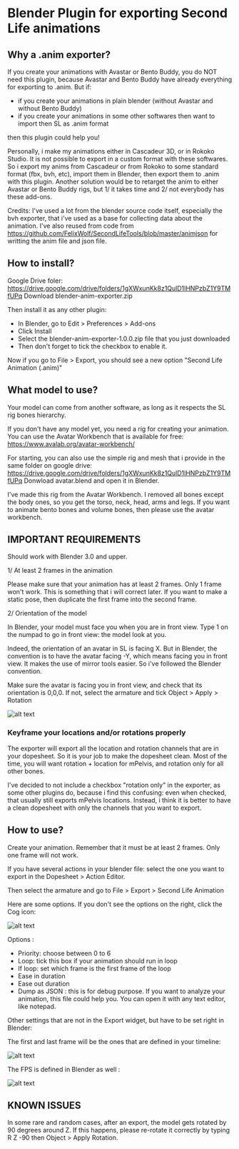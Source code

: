 # Blender Plugin for exporting Second Life animations

## Why a .anim exporter?

If you create your animations with Avastar or Bento Buddy, you do NOT need this plugin, because Avastar and Bento Buddy have already everything for exporting to .anim. But if:

- if you create your animations in plain blender (without Avastar and without Bento Buddy)
- if you create your animations in some other softwares then want to import then SL as .anim format

then this plugin could help you!

Personally, i make my animations either in Cascadeur 3D, or in Rokoko Studio. It is not possible to export in a custom format with these softwares. So i export my anims from Cascadeur or from Rokoko to some standard format (fbx, bvh, etc), import them in Blender, then export them to .anim with this plugin. Another solution would be to retarget the anim to either Avastar or Bento Buddy rigs, but 1/ it takes time and 2/ not everybody has these add-ons.


Credits:
I've used a lot from the blender source code itself, especially the bvh exporter, that i've used as a base for collecting data about the animation. I've also reused from code from https://github.com/FelixWolf/SecondLifeTools/blob/master/animjson for writting the anim file and json file.

## How to install?

Google Drive foler: https://drive.google.com/drive/folders/1gXWxunKk8z1QulD1lHNPzbZ1Y9TMfUPq
Download blender-anim-exporter.zip

Then install it as any other plugin:
- In Blender, go to Edit > Preferences > Add-ons
- Click Install
- Select the blender-anim-exporter-1.0.0.zip file  that you just downloaded
- Then don't forget to tick the checkbox to enable it.

Now if you go to File > Export, you should see a new option "Second Life Animation (.anim)"

## What model to use?

Your model can come from another software, as long as it respects the SL rig bones hierarchy.

If you don't have any model yet, you need a rig for creating your animation. You can use the Avatar Workbench that is available for free:
https://www.avalab.org/avatar-workbench/

For starting, you can also use the simple rig and mesh that i provide in the same folder on google drive:
https://drive.google.com/drive/folders/1gXWxunKk8z1QulD1lHNPzbZ1Y9TMfUPq
Donwload avatar.blend and open it in Blender.

I've made this rig from the Avatar Workbench. I removed all bones except the body ones, so you get the torso, neck, head, arms and legs.
If you want to animate bento bones and volume bones, then please use the avatar workbench.

## IMPORTANT REQUIREMENTS

Should work with Blender 3.0 and upper.

1/ At least 2 frames in the animation

Please make sure that your animation has at least 2 frames. Only 1 frame won't work. This is something that i will correct later. If you want to make a static pose, then duplicate the first frame into the second frame.

2/ Orientation of the model

In Blender, your model must face you when you are in front view. Type 1 on the numpad to go in front view: the model look at you.

Indeed, the orientation of an avatar in SL is facing X. But in Blender, the convention is to have the avatar facing -Y, which means facing you in front view. It makes the use of mirror tools easier. So i've followed the Blender convention.

Make sure the avatar is facing you in front view, and check that its orientation is 0,0,0. If not, select the armature and tick Object > Apply > Rotation

![alt text](https://i.gyazo.com/caa192e79f0e157a1aae735f9dcaad9f.png)

### Keyframe your locations and/or rotations properly

The exporter will export all the location and rotation channels that are in your dopesheet. So it is your job to make the dopesheet clean. Most of the time, you will want rotation + location for mPelvis, and rotation only for all other bones.

I've decided to not include a checkbox "rotation only" in the exporter, as some other plugins do, because i find this confusing: even when checked, that usually still exports mPelvis locations. Instead, i think it is better to have a clean dopesheet with only the channels that you want to export.

## How to use?

Create your animation. Remember that it must be at least 2 frames. Only one frame will not work.

If you have several actions in your blender file: select the one you want to export in the Dopesheet > Action Editor.

Then select the armature and go to File > Export > Second Life Animation 

Here are some options. If you don't see the options on the right, click the Cog icon:

![alt text](https://i.gyazo.com/7cdda64345839c836efc06b5a01f1d5c.png)

Options :

- Priority: choose between 0 to 6
- Loop: tick this box if your animation should run in loop
- If loop: set which frame is the first frame of the loop
- Ease in duration
- Ease out duration 
- Dump as JSON : this is for debug purpose. If you want to analyze your animation, this file could help you. You can open it with any text editor, like notepad.

Other settings that are not in the Export widget, but have to be set right in Blender:

The first and last frame will be the ones that are defined in your timeline:

![alt text](https://i.gyazo.com/99bd95e2c123143835f59a551b2866a1.png)

The FPS is defined in Blender as well :

![alt text](https://i.gyazo.com/484305ccd49333ab27c94d9ffd02f150.png)

## KNOWN ISSUES

In some rare and random cases, after an export, the model gets rotated by 90 degrees around Z. If this happens, please re-rotate it correctly by typing R Z -90 then Object > Apply Rotation.
